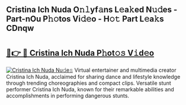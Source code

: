 ## Cristina Ich Nuda O𝚗𝚕yf𝚊ns L𝚎a𝚔ed N𝚞𝚍es - Part-nOu P𝚑𝚘tos Vi𝚍𝚎o - H𝚘𝚝 Part L𝚎a𝚔s CDnqw

# <h2><a href="http://kf0zdg1.oniu.top/?m=Cristina+Ich+Nuda">🔗👉 🔴 Cristina Ich Nuda P𝚑ot𝚘𝚜 V𝚒d𝚎o</a></h2>

[![Cristina Ich Nuda Nu𝚍e𝚜](https://i.imgur.com/0qMVB7G.gif)](http://kf0zdg1.oniu.top/?m=Cristina+Ich+Nuda)
Virtual entertainer and multimedia creator Cristina Ich Nuda, acclaimed for sharing dance and lifestyle knowledge through trending choreographies and compact clips. Versatile stunt performer Cristina Ich Nuda, known for their remarkable abilities and accomplishments in performing dangerous stunts.  
